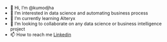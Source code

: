 - 👋 Hi, I’m @kumodjha
- 👀 I’m interested in data science and automating business process
- 🌱 I’m currently learning Alteryx
- 💞️ I’m looking to collaborate on any data science or business intelligence project
- 📫 How to reach me [Linkedin](https://www.linkedin.com/in/kumodjha/) 
<!---
kumodjha/kumodjha is a ✨ special ✨ repository because its `README.md` (this file) appears on your GitHub profile.
You can click the Preview link to take a look at your changes.
--->
